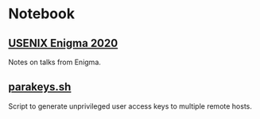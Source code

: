 # Notebook

## [USENIX Enigma 2020](Enigma2020.md)
Notes on talks from Enigma.

## [parakeys.sh](parakeys.sh)
Script to generate unprivileged user access keys to multiple remote hosts.
